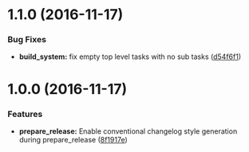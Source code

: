 <a name="1.1.0"></a>
# 1.1.0 (2016-11-17)


### Bug Fixes

* **build_system:** fix empty top level tasks with no sub tasks ([d54f6f1](http://github.com/gulptraum/commit/d54f6f1))



<a name="1.0.0"></a>
# 1.0.0 (2016-11-17)


### Features

* **prepare_release:** Enable conventional changelog style generation during prepare_release ([8f1917e](http://github.com/gulptraum/commit/8f1917e))

